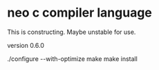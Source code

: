 # neo c compiler language

This is constructing. Maybe unstable for use.

version 0.6.0

./configure --with-optimize
make
make install

